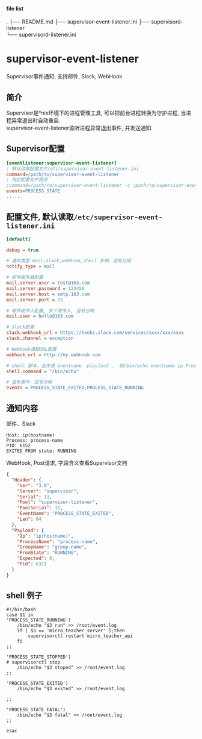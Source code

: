 
#### file list
.
├── README.md
├── supervisor-event-listener.ini
├── supervisord-listener	
└── supervisord-listener.ini

# supervisor-event-listener
Supervisor事件通知, 支持邮件, Slack, WebHook

## 简介
Supervisor是*nix环境下的进程管理工具, 可以把前台进程转换为守护进程, 当进程异常退出时自动重启.  
supervisor-event-listener监听进程异常退出事件, 并发送通知.
  

## Supervisor配置
```ini
[eventlistener:supervisor-event-listener]
; 默认读取配置文件/etc/supervisor-event-listener.ini
command=/path/to/supervisor-event-listener
; 指定配置文件路径
;command=/path/to/supervisor-event-listener -c /path/to/supervisor-event-listener.ini
events=PROCESS_STATE
......
```

## 配置文件, 默认读取`/etc/supervisor-event-listener.ini`

```ini 
[default]

debug = true

# 通知类型 mail,slack,webhook,shell 多种，逗号分隔
notify_type = mail

# 邮件服务器配置
mail.server.user = test@163.com
mail.server.password = 123456
mail.server.host = smtp.163.com
mail.server.port = 25

# 邮件收件人配置, 多个收件人, 逗号分隔
mail.user = hello@163.com

# Slack配置
slack.webhook_url = https://hooks.slack.com/services/xxxx/xxx/xxxx
slack.channel = exception

# WebHook通知URL配置 
webhook_url = http://my.webhook.com

# shell 脚本，会传递 eventname  playload ,  例/bin/echo eventname ip ProcessName GroupName FromState Expected Pid. 见 restart.sh
shell.command = "/bin/echo"

# 监听事件，逗号分隔
events = PROCESS_STATE_EXITED,PROCESS_STATE_RUNNING

```

## 通知内容
邮件、Slack
```shell
Host: ip(hostname)
Process: process-name
PID: 6152
EXITED FROM state: RUNNING
```
WebHook, Post请求, 字段含义查看Supervisor文档
```json
{
  "Header": {
    "Ver": "3.0",
    "Server": "supervisor",
    "Serial": 11,
    "Pool": "supervisor-listener",
    "PoolSerial": 11,
    "EventName": "PROCESS_STATE_EXITED",
    "Len": 84
  },
  "Payload": {
    "Ip": "ip(hostname)",
    "ProcessName": "process-name",
    "GroupName": "group-name",
    "FromState": "RUNNING",
    "Expected": 0,
    "Pid": 6371
  }
}
```


## shell 例子
```
#!/bin/bash
case $1 in
'PROCESS_STATE_RUNNING')
	/bin/echo "$3 run" >> /root/event.log
	if [ $3 == 'micro_teacher_server' ];then
		supervisorctl restart micro_teacher_api
	fi
;;

'PROCESS_STATE_STOPPED')
# supervisorctl stop 
	/bin/echo "$3 stoped" >> /root/event.log
;;

'PROCESS_STATE_EXITED')
	/bin/echo "$3 exited" >> /root/event.log

;;

'PROCESS_STATE_FATAL')
	/bin/echo "$3 fatal" >> /root/event.log
;;

esac
```
